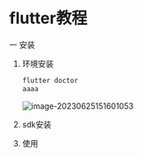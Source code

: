 

# flutter教程

一 安装

1. 环境安装

   ```perl
   flutter doctor
   aaaa
   ```

    ![image-20230625151601053](/Users/li/gitblog/blog1/blog/docs/study/images/image-20230625151601053.png)

2. sdk安装

3. 使用
